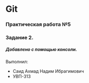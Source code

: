 # Git
### Практическая работа №5
### Задание 2.
##### Добавлено с помощью консоли.
Выполнил:
* Саид Ахмад Надим Ибрагимович
* УВП-313
